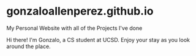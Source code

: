 # gonzaloallenperez.github.io
My Personal Website with all of the Projects I've done

Hi there! I'm Gonzalo, a CS student at UCSD. Enjoy your stay as you look around the place.

